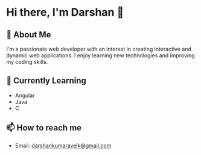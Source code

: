 # Hi there, I'm Darshan 👋

## 👀 About Me
I'm a passionate web developer with an interest in creating interactive and dynamic web applications. I enjoy learning new technologies and improving my coding skills.

## 🌱 Currently Learning
- Angular
- Java
- C

## 📫 How to reach me
- Email: [darshankumaravelk@gmail.com](mailto:darshankumaravelk@gmail.com)

